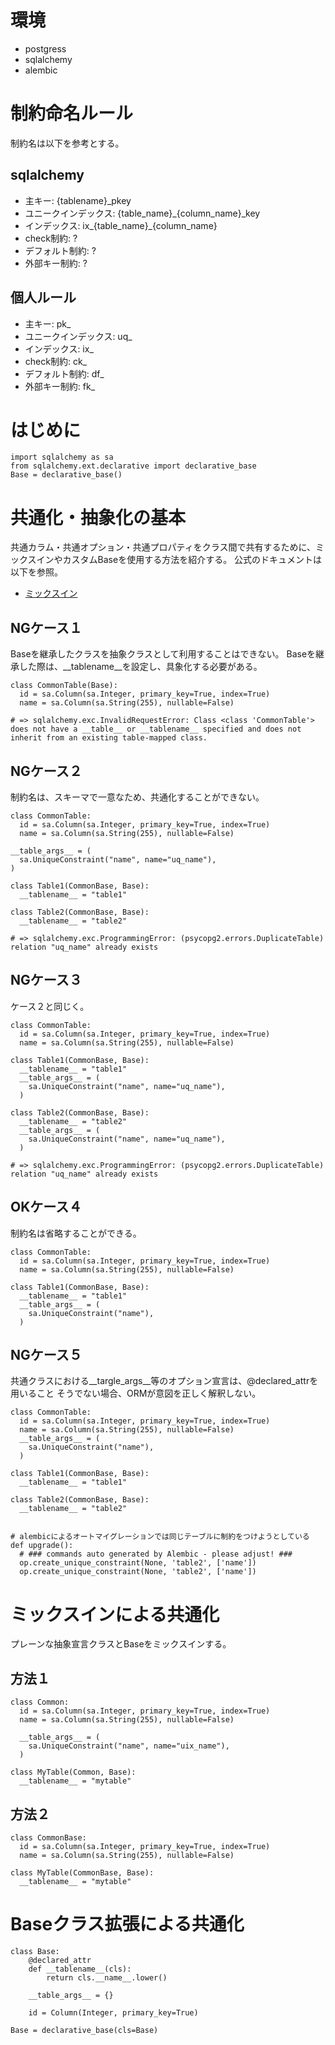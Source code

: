 # 環境
- postgress
- sqlalchemy
- alembic

# 制約命名ルール
制約名は以下を参考とする。

## sqlalchemy
- 主キー: {tablename}_pkey
- ユニークインデックス: {table_name}_{column_name}_key
- インデックス: ix_{table_name}_{column_name}
- check制約: ?
- デフォルト制約: ?
- 外部キー制約: ?

## 個人ルール
- 主キー: pk_
- ユニークインデックス: uq_
- インデックス: ix_
- check制約: ck_
- デフォルト制約: df_
- 外部キー制約: fk_


# はじめに

```
import sqlalchemy as sa
from sqlalchemy.ext.declarative import declarative_base
Base = declarative_base()
```

# 共通化・抽象化の基本
共通カラム・共通オプション・共通プロパティをクラス間で共有するために、ミックスインやカスタムBaseを使用する方法を紹介する。
公式のドキュメントは以下を参照。

- [ミックスイン](https://docs.sqlalchemy.org/en/13/orm/extensions/declarative/mixins.html)


## NGケース１
Baseを継承したクラスを抽象クラスとして利用することはできない。
Baseを継承した際は、__tablename__を設定し、具象化する必要がある。

```
class CommonTable(Base):
  id = sa.Column(sa.Integer, primary_key=True, index=True)
  name = sa.Column(sa.String(255), nullable=False)

# => sqlalchemy.exc.InvalidRequestError: Class <class 'CommonTable'> does not have a __table__ or __tablename__ specified and does not inherit from an existing table-mapped class.
```

## NGケース２
制約名は、スキーマで一意なため、共通化することができない。

```
class CommonTable:
  id = sa.Column(sa.Integer, primary_key=True, index=True)
  name = sa.Column(sa.String(255), nullable=False)

__table_args__ = (
  sa.UniqueConstraint("name", name="uq_name"),
)

class Table1(CommonBase, Base):
  __tablename__ = "table1"

class Table2(CommonBase, Base):
  __tablename__ = "table2"

# => sqlalchemy.exc.ProgrammingError: (psycopg2.errors.DuplicateTable) relation "uq_name" already exists
```

## NGケース３
ケース２と同じく。

```
class CommonTable:
  id = sa.Column(sa.Integer, primary_key=True, index=True)
  name = sa.Column(sa.String(255), nullable=False)

class Table1(CommonBase, Base):
  __tablename__ = "table1"
  __table_args__ = (
    sa.UniqueConstraint("name", name="uq_name"),
  )

class Table2(CommonBase, Base):
  __tablename__ = "table2"
  __table_args__ = (
    sa.UniqueConstraint("name", name="uq_name"),
  )

# => sqlalchemy.exc.ProgrammingError: (psycopg2.errors.DuplicateTable) relation "uq_name" already exists
```

## OKケース４
制約名は省略することができる。

```
class CommonTable:
  id = sa.Column(sa.Integer, primary_key=True, index=True)
  name = sa.Column(sa.String(255), nullable=False)

class Table1(CommonBase, Base):
  __tablename__ = "table1"
  __table_args__ = (
    sa.UniqueConstraint("name"),
  )
```


## NGケース５
共通クラスにおける__targle_args__等のオプション宣言は、@declared_attrを用いること
そうでない場合、ORMが意図を正しく解釈しない。

```
class CommonTable:
  id = sa.Column(sa.Integer, primary_key=True, index=True)
  name = sa.Column(sa.String(255), nullable=False)
  __table_args__ = (
    sa.UniqueConstraint("name"),
  )

class Table1(CommonBase, Base):
  __tablename__ = "table1"

class Table2(CommonBase, Base):
  __tablename__ = "table2"


# alembicによるオートマイグレーションでは同じテーブルに制約をつけようとしている
def upgrade():
  # ### commands auto generated by Alembic - please adjust! ###
  op.create_unique_constraint(None, 'table2', ['name'])
  op.create_unique_constraint(None, 'table2', ['name'])
```



# ミックスインによる共通化
プレーンな抽象宣言クラスとBaseをミックスインする。

## 方法１
```
class Common:
  id = sa.Column(sa.Integer, primary_key=True, index=True)
  name = sa.Column(sa.String(255), nullable=False)
  
  __table_args__ = (
    sa.UniqueConstraint("name", name="uix_name"),
  )

class MyTable(Common, Base):
  __tablename__ = "mytable"

```

## 方法２
```
class CommonBase:
  id = sa.Column(sa.Integer, primary_key=True, index=True)
  name = sa.Column(sa.String(255), nullable=False)

class MyTable(CommonBase, Base):
  __tablename__ = "mytable"

```

# Baseクラス拡張による共通化
```
class Base:
    @declared_attr
    def __tablename__(cls):
        return cls.__name__.lower()

    __table_args__ = {}

    id = Column(Integer, primary_key=True)

Base = declarative_base(cls=Base)

```
